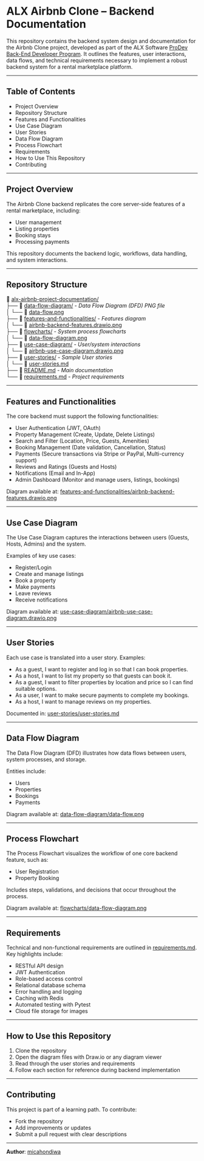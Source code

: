 # ALX Airbnb Clone – Backend Documentation

This repository contains the backend system design and documentation for the Airbnb Clone project, developed as part of the ALX Software [ProDev Back-End Developer Program](https://www.alxafrica.com/programme/prodev-backend/). It outlines the features, user interactions, data flows, and technical requirements necessary to implement a robust backend system for a rental marketplace platform.

---

## Table of Contents

- Project Overview  
- Repository Structure  
- Features and Functionalities  
- Use Case Diagram  
- User Stories  
- Data Flow Diagram  
- Process Flowchart  
- Requirements  
- How to Use This Repository  
- Contributing

---

## Project Overview

The Airbnb Clone backend replicates the core server-side features of a rental marketplace, including:

- User management  
- Listing properties  
- Booking stays  
- Processing payments  

This repository documents the backend logic, workflows, data handling, and system interactions.

---

## Repository Structure

📂 [alx-airbnb-project-documentation/](/)  
├── 📂 [data-flow-diagram/](data-flow-diagram/) - *Data Flow Diagram (DFD) PNG file*  
│   └── 📄 [data-flow.png](data-flow-diagram/data-flow.png)  
├── 📂 [features-and-functionalities/](features-and-functionalities/) - *Features diagram*  
│   └── 📄 [airbnb-backend-features.drawio.png](features-and-functionalities/airbnb-backend-features.drawio.png)  
├── 📂 [flowcharts/](flowcharts/) - *System process flowcharts*  
│   └── 📄 [data-flow-diagram.png](flowcharts/data-flow-diagram.png)  
├── 📂 [use-case-diagram/](use-case-diagram/) - *User/system interactions*  
│   └── 📄 [airbnb-use-case-diagram.drawio.png](use-case-diagram/airbnb-use-case-diagram.drawio.png)  
├── 📂 [user-stories/](user-stories/) - *Sample User stories*  
│   └── 📄 [user-stories.md](user-stories/user-stories.md)  
├── 📄 [README.md](README.md) - *Main documentation*  
└── 📄 [requirements.md](requirements.md) - *Project requirements*  

---

## Features and Functionalities

The core backend must support the following functionalities:

- User Authentication (JWT, OAuth)  
- Property Management (Create, Update, Delete Listings)  
- Search and Filter (Location, Price, Guests, Amenities)  
- Booking Management (Date validation, Cancellation, Status)  
- Payments (Secure transactions via Stripe or PayPal, Multi-currency support)  
- Reviews and Ratings (Guests and Hosts)  
- Notifications (Email and In-App)  
- Admin Dashboard (Monitor and manage users, listings, bookings)

Diagram available at: [features-and-functionalities/airbnb-backend-features.drawio.png](features-and-functionalities/airbnb-backend-features.drawio.png)

---

## Use Case Diagram

The Use Case Diagram captures the interactions between users (Guests, Hosts, Admins) and the system.

Examples of key use cases:

- Register/Login  
- Create and manage listings  
- Book a property  
- Make payments  
- Leave reviews  
- Receive notifications

Diagram available at: [use-case-diagram/airbnb-use-case-diagram.drawio.png](use-case-diagram/airbnb-use-case-diagram.drawio.png)

---

## User Stories

Each use case is translated into a user story. Examples:

- As a guest, I want to register and log in so that I can book properties.  
- As a host, I want to list my property so that guests can book it.  
- As a guest, I want to filter properties by location and price so I can find suitable options.  
- As a user, I want to make secure payments to complete my bookings.  
- As a host, I want to manage reviews on my properties.

Documented in: [user-stories/user-stories.md](user-stories/user-stories.md)

---

## Data Flow Diagram

The Data Flow Diagram (DFD) illustrates how data flows between users, system processes, and storage.

Entities include:

- Users  
- Properties  
- Bookings  
- Payments

Diagram available at: [data-flow-diagram/data-flow.png](data-flow-diagram/data-flow.png)

---

## Process Flowchart

The Process Flowchart visualizes the workflow of one core backend feature, such as:

- User Registration  
- Property Booking

Includes steps, validations, and decisions that occur throughout the process.

Diagram available at: [flowcharts/data-flow-diagram.png](flowcharts/data-flow-diagram.png)

---

## Requirements

Technical and non-functional requirements are outlined in [requirements.md](requirements.md). Key highlights include:

- RESTful API design  
- JWT Authentication  
- Role-based access control  
- Relational database schema  
- Error handling and logging  
- Caching with Redis  
- Automated testing with Pytest  
- Cloud file storage for images

---

## How to Use this Repository

1. Clone the repository  
2. Open the diagram files with Draw.io or any diagram viewer  
3. Read through the user stories and requirements  
4. Follow each section for reference during backend implementation

---

## Contributing

This project is part of a learning path. To contribute:

- Fork the repository  
- Add improvements or updates  
- Submit a pull request with clear descriptions

---

**Author**: [micahondiwa](https://github.com/micahondiwa/)

